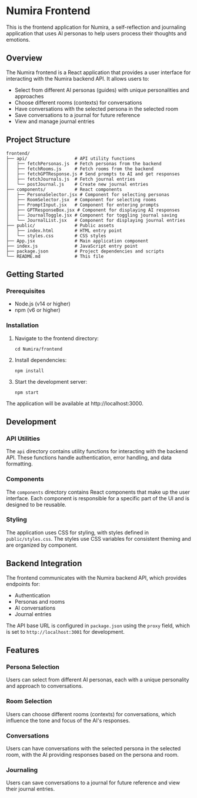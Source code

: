 # Numira Frontend

This is the frontend application for Numira, a self-reflection and journaling application that uses AI personas to help users process their thoughts and emotions.

## Overview

The Numira frontend is a React application that provides a user interface for interacting with the Numira backend API. It allows users to:

- Select from different AI personas (guides) with unique personalities and approaches
- Choose different rooms (contexts) for conversations
- Have conversations with the selected persona in the selected room
- Save conversations to a journal for future reference
- View and manage journal entries

## Project Structure

```
frontend/
├── api/                  # API utility functions
│   ├── fetchPersonas.js  # Fetch personas from the backend
│   ├── fetchRooms.js     # Fetch rooms from the backend
│   ├── fetchGPTResponse.js # Send prompts to AI and get responses
│   ├── fetchJournals.js  # Fetch journal entries
│   └── postJournal.js    # Create new journal entries
├── components/           # React components
│   ├── PersonaSelector.jsx # Component for selecting personas
│   ├── RoomSelector.jsx  # Component for selecting rooms
│   ├── PromptInput.jsx   # Component for entering prompts
│   ├── GPTResponseBox.jsx # Component for displaying AI responses
│   ├── JournalToggle.jsx # Component for toggling journal saving
│   └── JournalList.jsx   # Component for displaying journal entries
├── public/               # Public assets
│   ├── index.html        # HTML entry point
│   └── styles.css        # CSS styles
├── App.jsx               # Main application component
├── index.js              # JavaScript entry point
├── package.json          # Project dependencies and scripts
└── README.md             # This file
```

## Getting Started

### Prerequisites

- Node.js (v14 or higher)
- npm (v6 or higher)

### Installation

1. Navigate to the frontend directory:
   ```
   cd Numira/frontend
   ```

2. Install dependencies:
   ```
   npm install
   ```

3. Start the development server:
   ```
   npm start
   ```

The application will be available at http://localhost:3000.

## Development

### API Utilities

The `api` directory contains utility functions for interacting with the backend API. These functions handle authentication, error handling, and data formatting.

### Components

The `components` directory contains React components that make up the user interface. Each component is responsible for a specific part of the UI and is designed to be reusable.

### Styling

The application uses CSS for styling, with styles defined in `public/styles.css`. The styles use CSS variables for consistent theming and are organized by component.

## Backend Integration

The frontend communicates with the Numira backend API, which provides endpoints for:

- Authentication
- Personas and rooms
- AI conversations
- Journal entries

The API base URL is configured in `package.json` using the `proxy` field, which is set to `http://localhost:3001` for development.

## Features

### Persona Selection

Users can select from different AI personas, each with a unique personality and approach to conversations.

### Room Selection

Users can choose different rooms (contexts) for conversations, which influence the tone and focus of the AI's responses.

### Conversations

Users can have conversations with the selected persona in the selected room, with the AI providing responses based on the persona and room.

### Journaling

Users can save conversations to a journal for future reference and view their journal entries.
